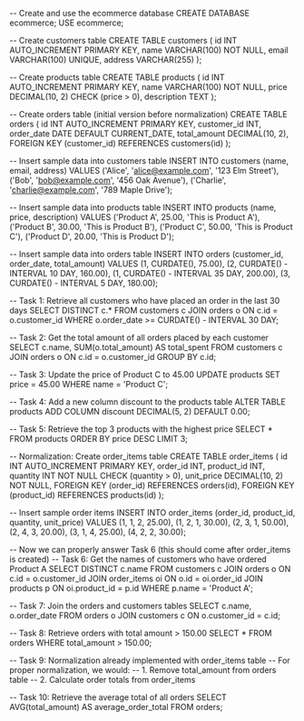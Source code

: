 -- Create and use the ecommerce database
CREATE DATABASE ecommerce;
USE ecommerce;

-- Create customers table
CREATE TABLE customers (
    id INT AUTO_INCREMENT PRIMARY KEY,
    name VARCHAR(100) NOT NULL,
    email VARCHAR(100) UNIQUE,
    address VARCHAR(255)
);

-- Create products table
CREATE TABLE products (
    id INT AUTO_INCREMENT PRIMARY KEY,
    name VARCHAR(100) NOT NULL,
    price DECIMAL(10, 2) CHECK (price > 0),
    description TEXT
);

-- Create orders table (initial version before normalization)
CREATE TABLE orders (
    id INT AUTO_INCREMENT PRIMARY KEY,
    customer_id INT,
    order_date DATE DEFAULT CURRENT_DATE,
    total_amount DECIMAL(10, 2),
    FOREIGN KEY (customer_id) REFERENCES customers(id)
);

-- Insert sample data into customers table
INSERT INTO customers (name, email, address) VALUES
('Alice', 'alice@example.com', '123 Elm Street'),
('Bob', 'bob@example.com', '456 Oak Avenue'),
('Charlie', 'charlie@example.com', '789 Maple Drive');

-- Insert sample data into products table
INSERT INTO products (name, price, description) VALUES
('Product A', 25.00, 'This is Product A'),
('Product B', 30.00, 'This is Product B'),
('Product C', 50.00, 'This is Product C'),
('Product D', 20.00, 'This is Product D');

-- Insert sample data into orders table
INSERT INTO orders (customer_id, order_date, total_amount) VALUES
(1, CURDATE(), 75.00),
(2, CURDATE() - INTERVAL 10 DAY, 160.00),
(1, CURDATE() - INTERVAL 35 DAY, 200.00),
(3, CURDATE() - INTERVAL 5 DAY, 180.00);

-- Task 1: Retrieve all customers who have placed an order in the last 30 days
SELECT DISTINCT c.*
FROM customers c
JOIN orders o ON c.id = o.customer_id
WHERE o.order_date >= CURDATE() - INTERVAL 30 DAY;

-- Task 2: Get the total amount of all orders placed by each customer
SELECT c.name, SUM(o.total_amount) AS total_spent
FROM customers c
JOIN orders o ON c.id = o.customer_id
GROUP BY c.id;

-- Task 3: Update the price of Product C to 45.00
UPDATE products
SET price = 45.00
WHERE name = 'Product C';

-- Task 4: Add a new column discount to the products table
ALTER TABLE products
ADD COLUMN discount DECIMAL(5, 2) DEFAULT 0.00;

-- Task 5: Retrieve the top 3 products with the highest price
SELECT * FROM products
ORDER BY price DESC
LIMIT 3;

-- Normalization: Create order_items table
CREATE TABLE order_items (
    id INT AUTO_INCREMENT PRIMARY KEY,
    order_id INT,
    product_id INT,
    quantity INT NOT NULL CHECK (quantity > 0),
    unit_price DECIMAL(10, 2) NOT NULL,
    FOREIGN KEY (order_id) REFERENCES orders(id),
    FOREIGN KEY (product_id) REFERENCES products(id)
);

-- Insert sample order items
INSERT INTO order_items (order_id, product_id, quantity, unit_price) VALUES
(1, 1, 2, 25.00),
(1, 2, 1, 30.00),
(2, 3, 1, 50.00),
(2, 4, 3, 20.00),
(3, 1, 4, 25.00),
(4, 2, 2, 30.00);

-- Now we can properly answer Task 6 (this should come after order_items is created)
-- Task 6: Get the names of customers who have ordered Product A
SELECT DISTINCT c.name
FROM customers c
JOIN orders o ON c.id = o.customer_id
JOIN order_items oi ON o.id = oi.order_id
JOIN products p ON oi.product_id = p.id
WHERE p.name = 'Product A';

-- Task 7: Join the orders and customers tables
SELECT c.name, o.order_date
FROM orders o
JOIN customers c ON o.customer_id = c.id;

-- Task 8: Retrieve orders with total amount > 150.00
SELECT * FROM orders
WHERE total_amount > 150.00;

-- Task 9: Normalization already implemented with order_items table
-- For proper normalization, we would:
-- 1. Remove total_amount from orders table
-- 2. Calculate order totals from order_items

-- Task 10: Retrieve the average total of all orders
SELECT AVG(total_amount) AS average_order_total
FROM orders;
